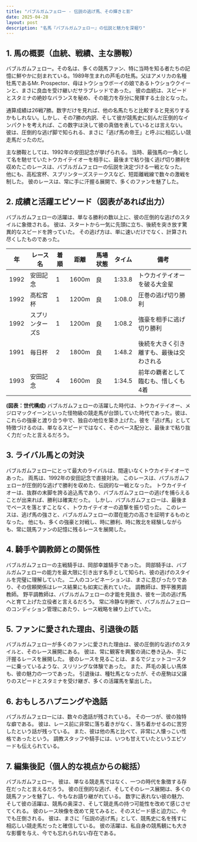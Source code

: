 ```yaml
---
title: "バブルガムフェロー - 伝説の逃げ馬、その輝きと影"
date: 2025-04-28
layout: post
description: "名馬『バブルガムフェロー』の伝説と魅力を深堀り"
---
```


## 1. 馬の概要（血統、戦績、主な勝鞍）

バブルガムフェロー。その名は、多くの競馬ファン、特に当時を知る者たちの記憶に鮮やかに刻まれている。1989年生まれの芦毛の牡馬。父はアメリカの名種牡馬であるMr. Prospector、母はトウショウボーイの娘であるトウショウクイーンと、まさに良血を受け継いだサラブレッドであった。  彼の血統は、スピードとスタミナの絶妙なバランスを秘め、その能力を存分に発揮する土台となった。

通算成績は26戦7勝。数字だけを見れば、他の名馬たちと比較すると見劣りするかもしれない。しかし、その7勝の内訳、そして彼が競馬史に刻んだ圧倒的なインパクトを考えれば、この数字は決して彼の真価を表しているとは言えない。  彼は、圧倒的な逃げ脚で知られる、まさに「逃げ馬の帝王」と呼ぶに相応しい競走馬だったのだ。

主な勝鞍としては、1992年の安田記念が挙げられる。  当時、最強馬の一角として名を馳せていたトウカイテイオーを相手に、最後まで粘り強く逃げ切り勝利を収めたこのレースは、バブルガムフェローの伝説を決定づける一戦となった。  他にも、高松宮杯、スプリンターズステークスなど、短距離戦線で数々の激戦を制した。  彼のレースは、常に手に汗握る展開で、多くのファンを魅了した。


## 2. 成績と活躍エピソード（図表があれば出力）

バブルガムフェローの活躍は、単なる勝利の数以上に、彼の圧倒的な逃げのスタイルに象徴される。  彼は、スタートから一気に先頭に立ち、後続を突き放す驚異的なスピードを誇っていた。  その逃げ方は、単に速いだけでなく、計算され尽くしたものであった。  

| 年 | レース名          | 着順 | 距離 | 馬場状態 | タイム           | 備考                                  |
|----|-----------------|-----|------|----------|-----------------|---------------------------------------|
| 1992 | 安田記念          | 1   | 1600m| 良        | 1:33.8          | トウカイテイオーを破る大金星             |
| 1992 | 高松宮杯          | 1   | 1200m| 良        | 1:08.0          | 圧巻の逃げ切り勝利                     |
| 1992 | スプリンターズS   | 1   | 1200m| 良        | 1:08.2          | 強豪を相手に逃げ切り勝利               |
| 1991 | 毎日杯            | 2   | 1800m| 良        | 1:48.2          | 後続を大きく引き離すも、最後は交わされる |
| 1993 | 安田記念          | 4   | 1600m| 良        | 1:34.5          | 前年の覇者として臨むも、惜しくも4着     |


**(図表：世代構成)**  バブルガムフェローの活躍した時代は、トウカイテイオー、メジロマックイーンといった怪物級の競走馬が台頭していた時代であった。彼は、これらの強豪と渡り合う中で、独自の地位を築き上げた。彼を「逃げ馬」として特徴づけるのは、単なるスピードではなく、そのペース配分と、最後まで粘り抜く力だったと言えるだろう。


## 3. ライバル馬との対決

バブルガムフェローにとって最大のライバルは、間違いなくトウカイテイオーであった。  両馬は、1992年の安田記念で直接対決。  このレースは、バブルガムフェローが圧倒的な逃げで勝利を収めた、伝説的な一戦となった。  トウカイテイオーは、抜群の末脚を誇る追込馬であり、バブルガムフェローの逃げを捕らえることが出来れば、勝利は確実だった。  しかし、バブルガムフェローは、最後までペースを落とすことなく、トウカイテイオーの追撃を振り切った。  このレースは、逃げ馬の強さと、バブルガムフェローの潜在能力の高さを証明するものとなった。  他にも、多くの強豪と対戦し、時に勝利、時に敗北を経験しながらも、常に競馬ファンの記憶に残るレースを展開した。


## 4. 騎手や調教師との関係性

バブルガムフェローの主戦騎手は、岡部幸雄騎手であった。  岡部騎手は、バブルガムフェローの能力を最大限に引き出す名手として知られ、彼の逃げのスタイルを完璧に理解していた。  二人のコンビネーションは、まさに息ぴったりであり、その信頼関係はレース結果にも如実に表れていた。  調教師は、野平雅男調教師。  野平調教師は、バブルガムフェローの才能を見抜き、彼を一流の逃げ馬へと育て上げた立役者と言えるだろう。  常に冷静な判断で、バブルガムフェローのコンディション管理にあたり、レース戦略を練り上げていた。


## 5. ファンに愛された理由、引退後の話

バブルガムフェローが多くのファンに愛された理由は、彼の圧倒的な逃げのスタイルと、そのレース展開にある。  彼は、常に観客を興奮の渦に巻き込み、手に汗握るレースを展開した。  彼のレースを見ることは、まるでジェットコースターに乗っているような、スリリングな体験であった。  また、芦毛の美しい馬体も、彼の魅力の一つであった。  引退後は、種牡馬となったが、その産駒は父譲りのスピードとスタミナを受け継ぎ、多くの活躍馬を輩出した。


## 6. おもしろハプニングや逸話

バブルガムフェローには、数々の逸話が残されている。  その一つが、彼の独特な癖である。  彼は、レース前に非常に落ち着きがなく、落ち着かせるのに苦労したという話が残っている。  また、彼は他の馬と比べて、非常に人懐っこい性格であったという。  調教スタッフや騎手には、いつも甘えていたというエピソードも伝えられている。


## 7. 編集後記（個人的な視点からの総括）

バブルガムフェロー。  彼は、単なる競走馬ではなく、一つの時代を象徴する存在だったと言えるだろう。  彼の圧倒的な逃げ、そしてそのレース展開は、多くの競馬ファンを魅了し、今もなお語り継がれている。  数字に表れない彼の魅力、そして彼の活躍は、競馬の奥深さ、そして競走馬の持つ可能性を改めて感じさせてくれる。  彼のレース映像を改めて見てみると、そのスピード感と迫力に、今でも圧倒される。  彼は、まさに「伝説の逃げ馬」として、競馬史に名を残すに相応しい競走馬だったと確信している。  彼の活躍は、私自身の競馬観にも大きな影響を与え、今でも忘れられない存在である。
